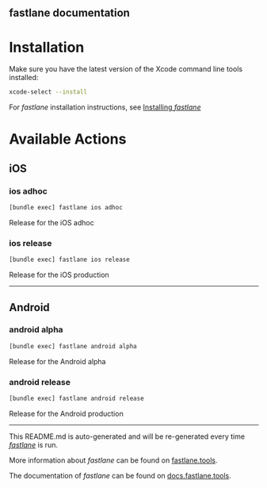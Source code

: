 ## fastlane documentation

# Installation

Make sure you have the latest version of the Xcode command line tools installed:

```sh
xcode-select --install
```

For _fastlane_ installation instructions, see [Installing _fastlane_](https://docs.fastlane.tools/#installing-fastlane)

# Available Actions

## iOS

### ios adhoc

```sh
[bundle exec] fastlane ios adhoc
```

Release for the iOS adhoc

### ios release

```sh
[bundle exec] fastlane ios release
```

Release for the iOS production

---

## Android

### android alpha

```sh
[bundle exec] fastlane android alpha
```

Release for the Android alpha

### android release

```sh
[bundle exec] fastlane android release
```

Release for the Android production

---

This README.md is auto-generated and will be re-generated every time [_fastlane_](https://fastlane.tools) is run.

More information about _fastlane_ can be found on [fastlane.tools](https://fastlane.tools).

The documentation of _fastlane_ can be found on [docs.fastlane.tools](https://docs.fastlane.tools).
